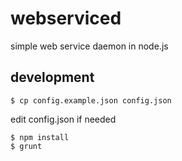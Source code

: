# webserviced

simple web service daemon in node.js

## development

```shell
$ cp config.example.json config.json
```
edit config.json if needed

```shell
$ npm install
$ grunt
```
